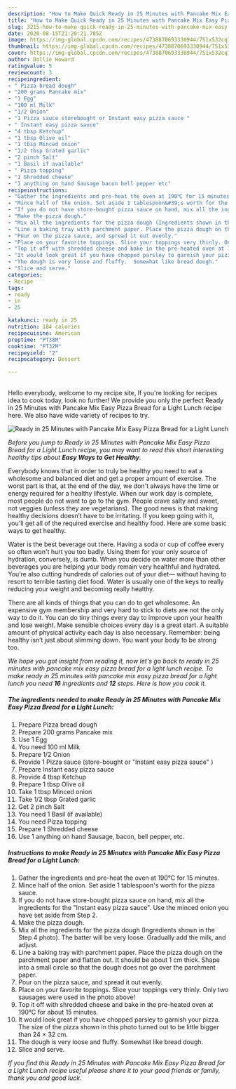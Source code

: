 ```yaml
---
description: "How to Make Quick Ready in 25 Minutes with Pancake Mix Easy Pizza Bread for a Light Lunch"
title: "How to Make Quick Ready in 25 Minutes with Pancake Mix Easy Pizza Bread for a Light Lunch"
slug: 3215-how-to-make-quick-ready-in-25-minutes-with-pancake-mix-easy-pizza-bread-for-a-light-lunch
date: 2020-08-15T21:20:21.785Z
image: https://img-global.cpcdn.com/recipes/4738870693330944/751x532cq70/ready-in-25-minutes-with-pancake-mix-easy-pizza-bread-for-a-light-lunch-recipe-main-photo.jpg
thumbnail: https://img-global.cpcdn.com/recipes/4738870693330944/751x532cq70/ready-in-25-minutes-with-pancake-mix-easy-pizza-bread-for-a-light-lunch-recipe-main-photo.jpg
cover: https://img-global.cpcdn.com/recipes/4738870693330944/751x532cq70/ready-in-25-minutes-with-pancake-mix-easy-pizza-bread-for-a-light-lunch-recipe-main-photo.jpg
author: Dollie Howard
ratingvalue: 5
reviewcount: 3
recipeingredient:
- " Pizza bread dough"
- "200 grams Pancake mix"
- "1 Egg"
- "100 ml Milk"
- "1/2 Onion"
- "1 Pizza sauce storebought or Instant easy pizza sauce "
- " Instant easy pizza sauce"
- "4 tbsp Ketchup"
- "1 tbsp Olive oil"
- "1 tbsp Minced onion"
- "1/2 tbsp Grated garlic"
- "2 pinch Salt"
- "1 Basil if available"
- " Pizza topping"
- "1 Shredded cheese"
- "1 anything on hand Sausage bacon bell pepper etc"
recipeinstructions:
- "Gather the ingredients and pre-heat the oven at 190℃ for 15 minutes."
- "Mince half of the onion. Set aside 1 tablespoon&#39;s worth for the pizza sauce."
- "If you do not have store-bought pizza sauce on hand, mix all the ingredients for the &#34;Instant easy pizza sauce&#34;.  Use the minced onion you have set aside from Step 2."
- "Make the pizza dough."
- "Mix all the ingredients for the pizza dough (Ingredients shown in the Step 4 photo). The batter will be very loose. Gradually add the milk, and adjust."
- "Line a baking tray with parchment paper. Place the pizza dough on the parchment paper and flatten out. It should be about 1 cm thick. Shape into a small circle so that the dough does not go over the parchment paper."
- "Pour on the pizza sauce, and spread it out evenly."
- "Place on your favorite toppings. Slice your toppings very thinly. Only two sausages were used in the photo above!"
- "Top it off with shredded cheese and bake in the pre-heated oven at 190℃ for about 15 minutes."
- "It would look great if you have chopped parsley to garnish your pizza. The size of the pizza shown in this photo turned out to be little bigger than 24 × 32 cm."
- "The dough is very loose and fluffy.  Somewhat like bread dough."
- "Slice and serve."
categories:
- Recipe
tags:
- ready
- in
- 25

katakunci: ready in 25 
nutrition: 184 calories
recipecuisine: American
preptime: "PT38M"
cooktime: "PT32M"
recipeyield: "2"
recipecategory: Dessert

---
```

<br>
Hello everybody, welcome to my recipe site, If you're looking for recipes idea to cook today, look no further! We provide you only the perfect Ready in 25 Minutes with Pancake Mix Easy Pizza Bread for a Light Lunch recipe here. We also have wide variety of recipes to try.
<br>


![Ready in 25 Minutes with Pancake Mix Easy Pizza Bread for a Light Lunch](https://img-global.cpcdn.com/recipes/4738870693330944/751x532cq70/ready-in-25-minutes-with-pancake-mix-easy-pizza-bread-for-a-light-lunch-recipe-main-photo.jpg)

<i>Before you jump to Ready in 25 Minutes with Pancake Mix Easy Pizza Bread for a Light Lunch recipe, you may want to read this short interesting healthy tips about <strong>Easy Ways to Get Healthy</strong>.</i>

Everybody knows that in order to truly be healthy you need to eat a wholesome and balanced diet and get a proper amount of exercise. The worst part is that, at the end of the day, we don't always have the time or energy required for a healthy lifestyle. When our work day is complete, most people do not want to go to the gym. People crave salty and sweet, not veggies (unless they are vegetarians). The good news is that making healthy decisions doesn’t have to be irritating. If you keep going with it, you'll get all of the required exercise and healthy food. Here are some basic ways to get healthy.

Water is the best beverage out there. Having a soda or cup of coffee every so often won't hurt you too badly. Using them for your only source of hydration, conversely, is dumb. When you decide on water more than other beverages you are helping your body remain very healthful and hydrated. You’re also cutting hundreds of calories out of your diet— without having to resort to terrible tasting diet food. Water is usually one of the keys to really reducing your weight and becoming really healthy.

There are all kinds of things that you can do to get wholesome. An expensive gym membership and very hard to stick to diets are not the only way to do it. You can do tiny things every day to improve upon your health and lose weight. Make sensible choices every day is a great start. A suitable amount of physical activity each day is also necessary. Remember: being healthy isn’t just about slimming down. You want your body to be strong too. 


<i>We hope you got insight from reading it, now let's go back to ready in 25 minutes with pancake mix easy pizza bread for a light lunch recipe. To make ready in 25 minutes with pancake mix easy pizza bread for a light lunch you need <strong>16</strong> ingredients and <strong>12</strong> steps. Here is how you cook it.
</i>

##### The ingredients needed to make Ready in 25 Minutes with Pancake Mix Easy Pizza Bread for a Light Lunch:

1. Prepare  Pizza bread dough
1. Prepare 200 grams Pancake mix
1. Use 1 Egg
1. You need 100 ml Milk
1. Prepare 1/2 Onion
1. Provide 1 Pizza sauce (store-bought or &#34;Instant easy pizza sauce&#34; )
1. Prepare  Instant easy pizza sauce
1. Provide 4 tbsp Ketchup
1. Prepare 1 tbsp Olive oil
1. Take 1 tbsp Minced onion
1. Take 1/2 tbsp Grated garlic
1. Get 2 pinch Salt
1. You need 1 Basil (if available)
1. You need  Pizza topping
1. Prepare 1 Shredded cheese
1. Use 1 anything on hand Sausage, bacon, bell pepper, etc.


##### Instructions to make Ready in 25 Minutes with Pancake Mix Easy Pizza Bread for a Light Lunch:

1. Gather the ingredients and pre-heat the oven at 190℃ for 15 minutes.
1. Mince half of the onion. Set aside 1 tablespoon&#39;s worth for the pizza sauce.
1. If you do not have store-bought pizza sauce on hand, mix all the ingredients for the &#34;Instant easy pizza sauce&#34;.  Use the minced onion you have set aside from Step 2.
1. Make the pizza dough.
1. Mix all the ingredients for the pizza dough (Ingredients shown in the Step 4 photo). The batter will be very loose. Gradually add the milk, and adjust.
1. Line a baking tray with parchment paper. Place the pizza dough on the parchment paper and flatten out. It should be about 1 cm thick. Shape into a small circle so that the dough does not go over the parchment paper.
1. Pour on the pizza sauce, and spread it out evenly.
1. Place on your favorite toppings. Slice your toppings very thinly. Only two sausages were used in the photo above!
1. Top it off with shredded cheese and bake in the pre-heated oven at 190℃ for about 15 minutes.
1. It would look great if you have chopped parsley to garnish your pizza. The size of the pizza shown in this photo turned out to be little bigger than 24 × 32 cm.
1. The dough is very loose and fluffy.  Somewhat like bread dough.
1. Slice and serve.


<i>If you find this Ready in 25 Minutes with Pancake Mix Easy Pizza Bread for a Light Lunch recipe useful please share it to your good friends or family, thank you and good luck.</i>
